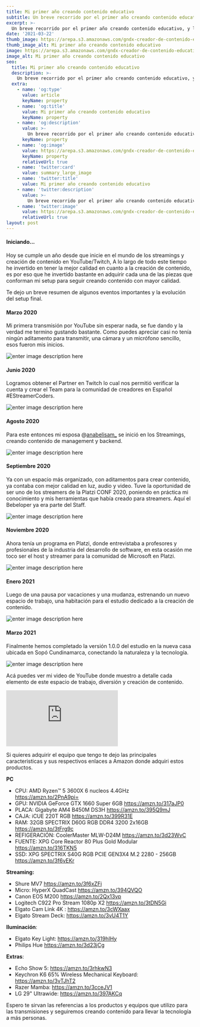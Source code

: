 ```yaml
---
title: Mi primer año creando contenido educativo
subtitle: Un breve recorrido por el primer año creando contenido educativo, y la evolución de mi espacio utilizo para livestreams, grabar, editar, jugar y trabajar.
excerpt: >-
  Un breve recorrido por el primer año creando contenido educativo, y la evolución de mi espacio utilizo para livestreams, grabar, editar, jugar y trabajar.
date: '2021-03-22'
thumb_image: https://arepa.s3.amazonaws.com/gndx-creador-de-contenido-educativo.png
thumb_image_alt: Mi primer año creando contenido educativo
image: https://arepa.s3.amazonaws.com/gndx-creador-de-contenido-educativo.png
image_alt: Mi primer año creando contenido educativo
seo:
  title: Mi primer año creando contenido educativo
  description: >-
    Un breve recorrido por el primer año creando contenido educativo, y la evolución de mi espacio utilizo para livestreams, grabar, editar, jugar y trabajar.
  extra:
    - name: 'og:type'
      value: article
      keyName: property
    - name: 'og:title'
      value: Mi primer año creando contenido educativo
      keyName: property
    - name: 'og:description'
      value: >-
        Un breve recorrido por el primer año creando contenido educativo, y la evolución de mi espacio utilizo para livestreams, grabar, editar, jugar y trabajar.
      keyName: property
    - name: 'og:image'
      value: https://arepa.s3.amazonaws.com/gndx-creador-de-contenido-educativo.png
      keyName: property
      relativeUrl: true
    - name: 'twitter:card'
      value: summary_large_image
    - name: 'twitter:title'
      value: Mi primer año creando contenido educativo
    - name: 'twitter:description'
      value: >-
        Un breve recorrido por el primer año creando contenido educativo, y la evolución de mi espacio utilizo para livestreams, grabar, editar, jugar y trabajar.
    - name: 'twitter:image'
      value: https://arepa.s3.amazonaws.com/gndx-creador-de-contenido-educativo.png
      relativeUrl: true
layout: post
---
```


#### Iniciando...

Hoy se cumple un año desde que inicie en el mundo de los streamings y creación de contenido en YouTube/Twitch, A lo largo de todo este tiempo he invertido en tener la mejor calidad en cuanto a la creación de contenido, es por eso que he invertido bastante en adquirir cada una de las piezas que conforman mi setup para seguir creando contenido con mayor calidad.

Te dejo un breve resumen de algunos eventos importantes y la evolución del setup final.

#### Marzo 2020
Mi primera transmisión por YouTube sin esperar nada, se fue dando y la verdad me termino gustando bastante.
Como puedes apreciar casi no tenía ningún aditamento para transmitir, una cámara y un micrófono sencillo, esos fueron mis inicios.

![enter image description here](https://arepa.s3.amazonaws.com/gndx-mi-setup-2020.jpg)

#### Junio 2020
Logramos obtener el Partner en Twitch lo cual nos permitió verificar la cuenta y crear el Team para la comunidad de creadores en Español #EStreamerCoders. 

![enter image description here](https://arepa.s3.amazonaws.com/gndx-twitch-partner.jpg)

#### Agosto 2020
Para este entonces mi esposa @[anabelisam_](https://twitter.com/anabelisam_) se inició en los Streamings, creando contenido de management y backend.

![enter image description here](https://arepa.s3.amazonaws.com/gndx-setup-ana-belisa.jpg)

#### Septiembre 2020
Ya con un espacio más organizado, con aditamentos para crear contenido, ya contaba con mejor calidad en luz, audio y video. Tuve la oportunidad de ser uno de los streamers de la Platzi CONF 2020, poniendo en práctica mi conocimiento y mis herramientas que había creado para streamers. Aquí el Bebeloper ya era parte del Staff.

![enter image description here](https://arepa.s3.amazonaws.com/gndx-mi-setup-bebeloper.jpg)

#### Noviembre 2020
Ahora tenía un programa en Platzi, donde entrevistaba a profesores y profesionales de la industria del desarrollo de software, en esta ocasión me toco ser el host y streamer para la comunidad de Microsoft en Platzi.

![enter image description here](https://arepa.s3.amazonaws.com/gndx-setup-microsoft.jpg)

#### Enero 2021
Luego de una pausa por vacaciones y una mudanza, estrenando un nuevo espacio de trabajo, una habitación para el estudio dedicado a la creación de contenido. 

![enter image description here](https://arepa.s3.amazonaws.com/gndx-setup-new-home.jpg)

#### Marzo 2021
Finalmente hemos completado la versión 1.0.0 del estudio en la nueva casa ubicada en Sopó Cundinamarca, conectando la naturaleza y la tecnología.

![enter image description here](https://arepa.s3.amazonaws.com/gndx-setup-2021.jpg)

Acá puedes ver mi video de YouTube donde muestro a detalle cada elemento de este espacio de trabajo, diversión y creación de contenido. 

<iframe src="https://www.youtube.com/embed/9XZTUPos4I0" title="YouTube video player" frameborder="0" allow="accelerometer; autoplay; clipboard-write; encrypted-media; gyroscope; picture-in-picture" allowfullscreen></iframe>

Si quieres adquirir el equipo que tengo te dejo las principales caracteristicas y sus respectivos enlaces a Amazon donde adquiri estos productos.

**PC**
 - CPU: AMD Ryzen™ 5 3600X 6 nucleos 4.4GHz  https://amzn.to/2PnA9pi=
 - GPU: NVIDIA GeForce GTX 1660 Super 6GB https://amzn.to/317aJP0
 - PLACA:  Gigabyte AM4 B450M DS3H https://amzn.to/395Q9mJ
 - CAJA: iCUE 220T RGB https://amzn.to/399R31E
 - RAM: 32GB SPECTRIX D60G RGB DDR4 3200 2x16GB https://amzn.to/3tFrg9c
 - REFIGERACIÓN:  CoolerMaster MLW-D24M https://amzn.to/3d23WvC
 - FUENTE: XPG Core Reactor 80 Plus Gold Modular https://amzn.to/316TKN5
 - SSD: XPG SPECTRIX S40G RGB PCIE GEN3X4 M.2 2280 - 256GB https://amzn.to/3f6vEKr

**Streaming:**
 - Shure MV7 https://amzn.to/3f6xZFi
 - Micro: HyperX QuadCast https://amzn.to/394QVQO
 - Canon EOS M200 https://amzn.to/2Qx13vp
 - Logitech C922 Pro Stream 1080p X2 https://amzn.to/3tDN5Gi
 - Elgato Cam Link 4K : https://amzn.to/3cWXaax
 - Elgato Stream Deck: https://amzn.to/3vU4T1Y

**Iluminación**:
 - Elgato Key Light: https://amzn.to/319hIHy
 - Philips Hue https://amzn.to/3d23jCg

**Extras**:
 - Echo Show 5: https://amzn.to/3rhkwN3
 - Keychron K6 65% Wireless Mechanical Keyboard: https://amzn.to/3vTJhT2
 - Razer Mamba: https://amzn.to/3cceJV1
 - LG 29" Ultrawide: https://amzn.to/397AKCq

Espero te sirvan las referencias a los productos y equipos que utilizo para las transmisiones y seguiremos creando contenido para llevar la tecnología a más personas. 

